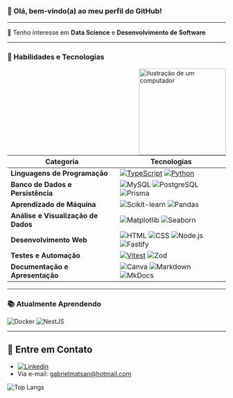 ### 👋 Olá, bem-vindo(a) ao meu perfil do GitHub!

----

🚀 Tenho interesse em **Data Science** e **Desenvolvimento de Software**

----

### 🌟 Habilidades e Tecnologias
<img src="https://raw.githubusercontent.com/MicaelliMedeiros/micaellimedeiros/master/image/computer-illustration.png" alt="ilustração de um computador" min-width="200px" max-width="200px" width="200px" align="right">

| Categoria                        | Tecnologias                                                                                                                                                                                |
|-----------------------------------|---------------------------------------------------------------------------------------------------------------------------------------------------------------------------------------------|
| **Linguagens de Programação**     | [![TypeScript](https://img.shields.io/badge/TypeScript-007ACC?style=for-the-badge&logo=typescript&logoColor=white)](https://www.typescriptlang.org/)  [![Python](https://img.shields.io/badge/Python-14354C?style=for-the-badge&logo=python&logoColor=white)](https://www.python.org/) |
| **Banco de Dados e Persistência** | ![MySQL](https://img.shields.io/badge/mysql-4479A1.svg?style=for-the-badge&logo=mysql&logoColor=white)  ![PostgreSQL](https://img.shields.io/badge/postgres-%23316192.svg?style=for-the-badge&logo=postgresql&logoColor=white)  ![Prisma](https://img.shields.io/badge/Prisma-2D3748?style=for-the-badge&logo=prisma&logoColor=white)                                           |
| **Aprendizado de Máquina**        | ![Scikit-learn](https://img.shields.io/badge/scikit--learn-%23F7931E.svg?style=for-the-badge&logo=scikit-learn&logoColor=white)  ![Pandas](https://img.shields.io/badge/pandas-%23150458.svg?style=for-the-badge&logo=pandas&logoColor=white)                       |
| **Análise e Visualização de Dados** | ![Matplotlib](https://img.shields.io/badge/Matplotlib-%23ffffff.svg?style=for-the-badge&logo=Matplotlib&logoColor=black)  ![Seaborn](https://img.shields.io/badge/-Seaborn-3776AB?logo=seaborn&logoColor=white&style=for-the-badge)                               |
| **Desenvolvimento Web**           | ![HTML](https://img.shields.io/badge/-HTML-E34F26?logo=html5&logoColor=white&style=for-the-badge)  ![CSS](https://img.shields.io/badge/-CSS-1572B6?logo=css3&logoColor=white&style=for-the-badge)  ![Node.js](https://img.shields.io/badge/-Node.js-339933?logo=nodedotjs&logoColor=white&style=for-the-badge)  ![Fastify](https://img.shields.io/badge/fastify-%23000000.svg?style=for-the-badge&logo=fastify&logoColor=white) |
| **Testes e Automação**            | [![Vitest](https://img.shields.io/badge/Vitest-6E9F18?style=for-the-badge&logo=vitest&logoColor=white)](https://vitest.dev/)  ![Zod](https://img.shields.io/badge/Zod-4B0082.svg?style=for-the-badge&logo=Zod&logoColor=white)                                                                                                     || **Controle de Versão e Colaboração** | ![Git](https://img.shields.io/badge/-Git-F05032?logo=git&logoColor=white&style=for-the-badge)  ![GitHub](https://img.shields.io/badge/-GitHub-181717?logo=github&logoColor=white&style=for-the-badge)                                               |
| **Documentação e Apresentação**   | ![Canva](https://img.shields.io/badge/Canva-%2300C4CC.svg?style=for-the-badge&logo=Canva&logoColor=white)  ![Markdown](https://img.shields.io/badge/Markdown-%23000000.svg?style=for-the-badge&logo=markdown&logoColor=white)  ![MkDocs](https://img.shields.io/badge/MkDocs-000000.svg?style=for-the-badge&logo=mkdocs&logoColor=white)  |
----
### 📚 Atualmente Aprendendo

![Docker](https://img.shields.io/badge/Docker-%230db7ed.svg?style=for-the-badge&logo=docker&logoColor=white) ![NestJS](https://img.shields.io/badge/nestjs-%23E0234E.svg?style=for-the-badge&logo=nestjs&logoColor=white)

---- 
## 🦉 Entre em Contato
- [![Linkedin](https://img.shields.io/badge/LinkedIn-0077B5?style=for-the-badge&logo=linkedin&logoColor=white)](https://www.linkedin.com/in/gabriel-mattos-teixeira-dos-santos-53b469297/)
- Via e-mail: gabrielmatsan@hotmail.com

![Top Langs](https://github-readme-stats.vercel.app/api/top-langs/?username=gabrielmatsan&hide_progress=true)
